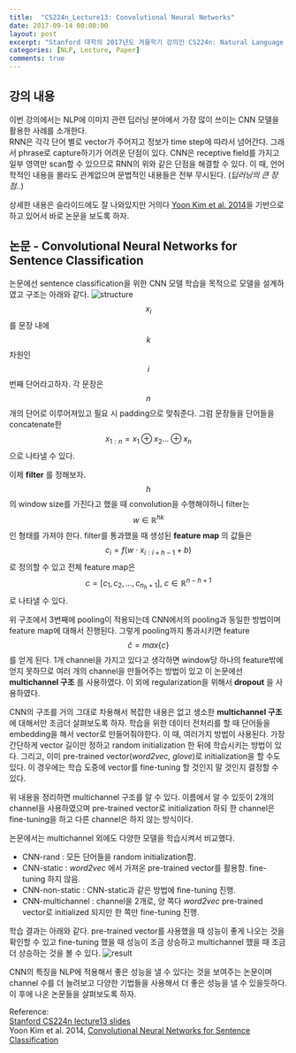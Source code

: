 ```yaml
---
title:  "CS224n_Lecture13: Convolutional Neural Networks"
date: 2017-09-14 00:00:00
layout: post
excerpt: "Stanford 대학의 2017년도 겨울학기 강의인 CS224n: Natural Language Processing with Deep Learning의 13강을 정리한 내용이다."
categories: [NLP, Lecture, Paper]
comments: true
---
```


## 강의 내용
이번 강의에서는 NLP에 이미지 관련 딥러닝 분야에서 가장 많이 쓰이는 CNN 모델을 활용한 사례를 소개한다. <br>
RNN은 각각 단어 별로 vector가 주어지고 정보가 time step에 따라서 넘어간다. 그래서 phrase로 capture하기가 어려운 단점이 있다.
CNN은 receptive field를 가지고 일부 영역만 scan할 수 있으므로 RNN의 위와 같은 단점을 해결할 수 있다. 이 때, 언어학적인
내용을 몰라도 관계없으며 문법적인 내용들은 전부 무시된다. (*딥러닝의 큰 장점..*)

상세한 내용은 슬라이드에도 잘 나와있지만 거의다 [Yoon Kim et al. 2014](https://arxiv.org/pdf/1408.5882)을 기반으로 하고 있어서 바로 논문을 보도록 하자.  <br>

## 논문 - Convolutional Neural Networks for Sentence Classification <br>
논문에선 sentence classification을 위한 CNN 모델 학습을 목적으로 모델을 설계하였고 구조는 아래와 같다.
![structure](https://whikwon.github.io/images/NMT_CNN_structure.png)
$$x_i$$를 문장 내에 $$k$$차원인 $$i$$번째 단어라고하자. 각 문장은 $$n$$개의 단어로 이루어져있고 필요 시 padding으로 맞춰준다.
그럼 문장들을 단어들을 concatenate한 $$x_{1:n} = x_1 \oplus x_2 ... \oplus x_n$$ 으로 나타낼 수 있다.

이제 **filter** 를 정해보자. $$h$$의 window size를 가진다고 했을 때 convolution을 수행해야하니 filter는 $$w \in \mathbb{R}^{hk}$$
인 형태를 가져야 한다. filter를 통과했을 때 생성된 **feature map** 의 값들은 $$c_i = f(w \cdot x_{i:i+h-1} + b)$$로 정의할 수 있고
전체 feature map은 $$ c = [c_1, c_2, ..., c_{n_h+1}],\ c \in \mathbb{R}^{n-h+1}$$ 로 나타낼 수 있다.

위 구조에서 3번째에 pooling이 적용되는데 CNN에서의 pooling과 동일한 방법이며 feature map에 대해서 진행된다.
그렇게 pooling까지 통과시키면 feature $$\hat c = max\{c\}$$ 를 얻게 된다. 1개 channel을 가지고 있다고 생각하면
window당 하나의 feature밖에 얻지 못하므로 여러 개의 channel을 만들어주는 방법이 있고 이 논문에선
**multichannel 구조** 를 사용하였다. 이 외에 regularization을 위해서 **dropout** 을 사용하였다.

CNN의 구조를 거의 그대로 차용해서 복잡한 내용은 없고 생소한 **multichannel 구조** 에 대해서만 조금더 살펴보도록 하자.
학습을 위한 데이터 전처리를 할 때 단어들을 embedding을 해서 vector로 만들어줘야한다. 이 때, 여러가지 방법이 사용된다.
가장 간단하게 vector 길이만 정하고 random initialization 한 뒤에 학습시키는 방법이 있다.
그리고, 이미 pre-trained vector(*word2vec, glove*)로 initialization을 할 수도 있다. 이 경우에는 학습 도중에 vector를
fine-tuning 할 것인지 말 것인지 결정할 수 있다.

위 내용을 정리하면 multichannel 구조를 알 수 있다. 이름에서 알 수 있듯이 2개의 channel을 사용하였으며 pre-trained vector로 initialization
하되 한 channel은 fine-tuning을 하고 다른 channel은 하지 않는 방식이다.

논문에서는 multichannel 외에도 다양한 모델을 학습시켜서 비교했다. <br>
- CNN-rand : 모든 단어들을 random initialization함.
- CNN-static : *word2vec* 에서 가져온 pre-trained vector를 활용함. fine-tuning 하지 않음.
- CNN-non-static : CNN-static과 같은 방법에 fine-tuning 진행.
- CNN-multichannel : channel을 2개로, 양 쪽다 *word2vec* pre-trained vector로 initialized 되지만
한 쪽만 fine-tuning 진행.

학습 결과는 아래와 같다. pre-trained vector를 사용했을 때 성능이 좋게 나오는 것을 확인할 수 있고
fine-tuning 했을 때 성능이 조금 상승하고 multichannel 했을 때 조금 더 상승하는 것을 볼 수 있다.
![result](https://whikwon.github.io/images/NMT_CNN_result.png)

CNN의 특징을 NLP에 적용해서 좋은 성능을 낼 수 있다는 것을 보여주는 논문이며 channel 수를 더 늘려보고 다양한 기법들을
사용해서 더 좋은 성능을 낼 수 있을듯하다. 이 후에 나온 논문들을 살펴보도록 하자.


Reference: <br>
[Stanford CS224n lecture13 slides](http://web.stanford.edu/class/cs224n/lectures/cs224n-2017-lecture13.pdf) <br>
Yoon Kim et al. 2014, [Convolutional Neural Networks for Sentence Classification](https://arxiv.org/pdf/1408.5882)
